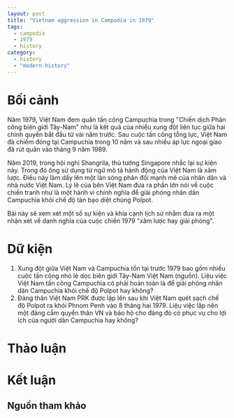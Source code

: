 ```yaml
---
layout: post
title: "Vietnam aggression in Campodia in 1979"
tags:
  - campodia
  - 1979
  - history
category:
  - history
  - "modern-history"
---
```

# Bối cảnh
Năm 1979, Việt Nam đem quân tấn công Campuchia trong "Chiến dịch Phản công biên giới Tây-Nam" như là kết quả của nhiều xung đột liên tục giữa hai chính quyền bắt đầu từ vài năm trước. Sau cuộc tấn công tổng lực, Việt Nam đã chiếm đóng tại Campuchia trong 10 năm và sau nhiều áp lực ngoại giao đã rút quân vào tháng 9 năm 1989.

Năm 2019, trong hội nghị Shangrila, thủ tướng Singapore nhắc lại sự kiện này. Trong đó ông sử dụng từ ngữ mô tả hành động của Việt Nam là xâm lược. Điều này làm dấy lên một làn sóng phản đối mạnh mẽ của nhân dân và nhà nước Việt Nam. Lý lẽ của bên Việt Nam đưa ra phần lớn nói về cuộc chiến tranh như là một hành vi chính nghĩa để giải phóng nhân dân Campuchia khỏi chế độ tàn bạo diệt chủng Polpot.

Bài này sẽ xem xét một số sự kiện và khía cạnh lịch sử nhằm đưa ra một nhận xét về danh nghĩa của cuộc chiến 1979 "xâm lược hay giải phóng".

# Dữ kiện 
1. Xung đột giữa Việt Nam và Campuchia tồn tại trước 1979 bao gồm nhiều cuộc tấn công nhỏ lẻ dọc biên giới Tây-Nam Việt Nam (nguồn). Liệu việc Việt Nam tấn công Campuchia có phải hoàn toàn là để giải phóng nhân dân Campuchia khỏi chế độ Polpot hay không?
2. Đảng thân Việt Nam PRK được lập lên sau khi Việt Nam quét sạch chế độ Polpot ra khỏi Phnom Penh vào 8 tháng hai 1979. Liệu việc lập nên một đảng cầm quyền thân VN và bảo hộ cho đảng đó có phục vụ cho lợi ích của người dân Campuchia hay không?

# Thảo luận

# Kết luận

## Nguồn tham khảo
